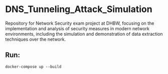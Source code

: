 # DNS_Tunneling_Attack_Simulation
Repository for Network Security exam project at DHBW, focusing on the implementation and analysis of security measures in modern network environments, including the simulation and demonstration of data extraction techniques over the network.

## Run:
``docker-compose up --build``
